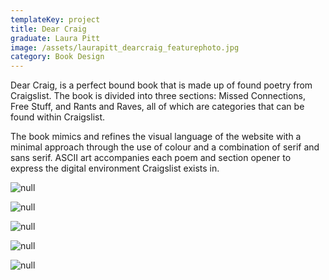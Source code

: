 ```yaml
---
templateKey: project
title: Dear Craig
graduate: Laura Pitt
image: /assets/laurapitt_dearcraig_featurephoto.jpg
category: Book Design
---
```

Dear Craig, is a perfect bound book that is made up of found poetry from Craigslist. The book is divided into three sections: Missed Connections, Free Stuff, and Rants and Raves, all of which are categories that can be found within Craigslist.

The book mimics and refines the visual language of the website with a minimal approach through the use of colour and a combination of serif and sans serif.  ASCII art accompanies each poem and section opener to express the digital environment Craigslist exists in.

![null](/assets/dearcraig_cover.jpg)

![null](/assets/laurapitt_dearcraig_spread02.jpg)

![null](/assets/scan-4.jpeg)

![null](/assets/laurapitt_dearcraig_spread03.jpg)

![null](/assets/laurapitt_dearcraig_lastimage.jpg)
